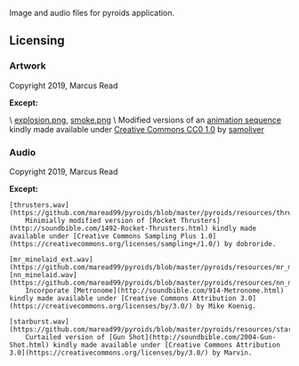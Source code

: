 Image and audio files for pyroids application.

## Licensing

### Artwork

Copyright 2019, Marcus Read

**Except:**

\	[explosion.png](explosion.png), [smoke.png](https://github.com/maread99/pyroids/blob/master/pyroids/resources/smoke.png)
\		Modified versions of an [animation sequence](https://opengameart.org/content/fire-and-smoke-static-and-trail) kindly made available under [Creative Commons CC0 1.0](https://creativecommons.org/publicdomain/zero/1.0/) by [samoliver](https://opengameart.org/users/samoliver)
		
### Audio

Copyright 2019, Marcus Read

**Except:**

	[thrusters.wav](https://github.com/maread99/pyroids/blob/master/pyroids/resources/thrusters.wav)
		Minimially modified version of [Rocket Thrusters](http://soundbible.com/1492-Rocket-Thrusters.html) kindly made available under [Creative Commons Sampling Plus 1.0] (https://creativecommons.org/licenses/sampling+/1.0/) by dobroride.

	[mr_minelaid_ext.wav](https://github.com/maread99/pyroids/blob/master/pyroids/resources/mr_minelaid.wav), [nn_minelaid.wav](https://github.com/maread99/pyroids/blob/master/pyroids/resources/nn_minelaid.wav)
		Incorporate [Metronome](http://soundbible.com/914-Metronome.html) kindly made available under [Creative Commons Attribution 3.0](https://creativecommons.org/licenses/by/3.0/) by Mike Koenig.

	[starburst.wav](https://github.com/maread99/pyroids/blob/master/pyroids/resources/starburst.wav)
		Curtailed version of [Gun Shot](http://soundbible.com/2004-Gun-Shot.html) kindly made available under [Creative Commons Attribution 3.0](https://creativecommons.org/licenses/by/3.0/) by Marvin.